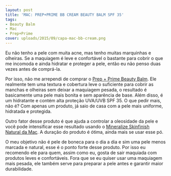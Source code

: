 ```yaml
---
layout: post
title: 'MAC: PREP+PRIME BB CREAM BEAUTY BALM SPF 35'
tags:
- Beauty Balm
- Mac
- Prep+Prime
cover: uploads/2015/09/capa-mac-bb-cream.png
---
```


Eu não tenho a pele com muita acne, mas tenho muitas marquinhas e olheiras. Se a maquiagem é leve e confortável o bastante para cobrir o que me incomoda e ainda hidratar e proteger a pele, então eu não penso duas vezes antes de comprá-la.

Por isso, não me arrependi de comprar o <a href="http://www.maccosmetics.com.br/product/shaded/9863/17377/Cult-Classics/Prep-Prime/Prep-Prime-BB-Beauty-Balm-SPF-35/index.tmpl">Prep + Prime Beauty Balm</a>. Ele realmente tem uma textura e cobertura leve o suficiente para cobrir as manchas e olheiras sem deixar a maquiagem pesada, o resultado é basicamente uma pele mais bonita e sem aparência de base. Além disso, é um hidratante e contém alta proteção UVA/UVB SPF 35. O que pedir mais, não é? Com apenas um produto, já saio de casa com a pele mais uniforme, hidratada e protegida.

Outro fator desse produto é que ajuda a controlar a oleosidade da pele e você pode intensificar esse resultado usando o <a href="{{ site.baseUrl }}/mac-mineralize-skinfinish-natural/">Mineralize Skinfinish Natural da Mac</a>. A duração do produto é ótima, ainda mais se usar esse pó.

O meu objetivo não é pele de boneca para o dia a dia e sim uma pele menos marcada e natural, esse é o ponto forte desse produto. Por isso eu recomendo ele para quem, assim como eu, gosta de sair maquiada com produtos leves e confortáveis. Fora que se eu quiser usar uma maquiagem mais pesada, ele também serve para preparar a pele antes e garantir maior durabilidade.
